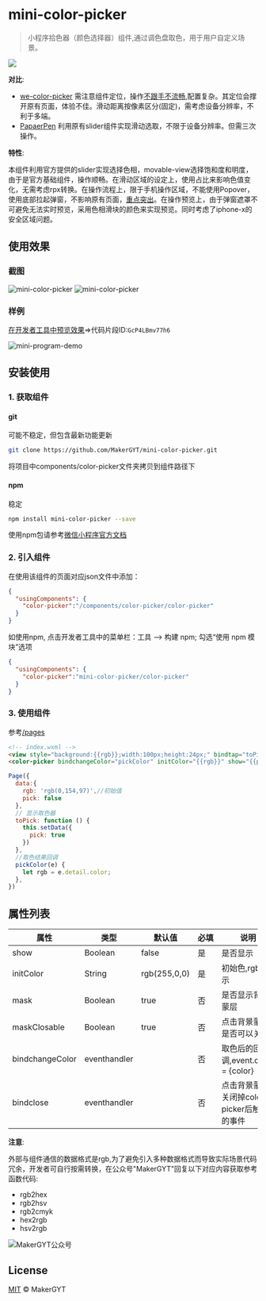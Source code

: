 # mini-color-picker

> 小程序拾色器（颜色选择器）组件,通过调色盘取色，用于用户自定义场景。

[![](https://img.shields.io/npm/v/mini-color-picker.svg)](https://www.npmjs.com/package/mini-color-picker/)

**对比**:

- [we-color-picker](https://github.com/KirisakiAria/we-color-picker)
需注意组件定位，操作[不跟手不流畅](https://developers.weixin.qq.com/community/develop/doc/00084ae5e400a8ae58e78263553c06#0006ae9d7c0ea05fe298cc59e514),配置复杂。其定位会撑开原有页面，体验不佳。滑动距离按像素区分(固定)，需考虑设备分辨率，不利于多端。
- [PapaerPen](https://www.jianshu.com/p/989b580168cd)
利用原有slider组件实现滑动选取，不限于设备分辨率。但需三次操作。

**特性**:

本组件利用官方提供的slider实现选择色相，movable-view选择饱和度和明度，由于是官方基础组件，操作顺畅。在滑动区域的设定上，使用占比来影响色值变化，无需考虑rpx转换。在操作流程上，限于手机操作区域，不能使用Popover，使用底部拉起弹窗，不影响原有页面，[重点突出](https://developers.weixin.qq.com/miniprogram/design/#%E9%87%8D%E7%82%B9%E7%AA%81%E5%87%BA)。在操作预览上，由于弹窗遮罩不可避免无法实时预览，采用色相滑块的颜色来实现预览。同时考虑了iphone-x的安全区域问题。

## 使用效果
### 截图

![mini-color-picker](https://imgkr.cn-bj.ufileos.com/b136c18d-9142-4476-8779-cb0a34fa7bef.png)
![mini-color-picker](https://imgkr.cn-bj.ufileos.com/dcb57311-2305-4f47-b8f8-4cdf3e824c9e.gif)

### 样例

[在开发者工具中预览效果](https://developers.weixin.qq.com/s/GcP4LBmv77h6)=>代码片段ID:`GcP4LBmv77h6`

![mini-program-demo](https://imgkr.cn-bj.ufileos.com/f04ae7f1-8a28-4761-acb4-db25616f55b2.png)
## 安装使用
### 1. 获取组件
#### git
可能不稳定，但包含最新功能更新
```sh
git clone https://github.com/MakerGYT/mini-color-picker.git
```
将项目中components/color-picker文件夹拷贝到组件路径下
#### npm
稳定
```sh
npm install mini-color-picker --save
```
使用npm包请参考[微信小程序官方文档](https://developers.weixin.qq.com/miniprogram/dev/devtools/npm.html)

### 2. 引入组件
在使用该组件的页面对应json文件中添加：
```json
{
  "usingComponents": {
    "color-picker":"/components/color-picker/color-picker" 
  }
}
```
如使用npm,
点击开发者工具中的菜单栏：工具 --> 构建 npm;
勾选“使用 npm 模块”选项
```json
{
  "usingComponents": {
    "color-picker":"mini-color-picker/color-picker" 
  }
}
```

### 3. 使用组件
参考[/pages](https://github.com/makergyt/mini-color-picker/tree/master/demo/pages/index)
```html
<!-- index.wxml -->
<view style="background:{{rgb}};width:100px;height:24px;" bindtap="toPick"></view>
<color-picker bindchangeColor="pickColor" initColor="{{rgb}}" show="{{pick}}" />
```
```js
Page({
  data:{
    rgb: 'rgb(0,154,97)',//初始值
    pick: false
  },
  // 显示取色器
  toPick: function () {
    this.setData({
      pick: true
    })
  },
  //取色结果回调
  pickColor(e) {
    let rgb = e.detail.color;
  },
}) 
```
## 属性列表
| 属性 |类型| 默认值|必填|说明|
| -- | --|--|--|--|
| show | Boolean | false | 是 |是否显示 |
|initColor| String | rgb(255,0,0)| 是　|初始色,rgb表示|
|mask | Boolean |true | 否 |是否显示背景蒙层|
|maskClosable | Boolean | true | 否 |点击背景蒙层是否可以关闭 |
|bindchangeColor|eventhandler| | 否 | 取色后的回调,event.detail = {color} |
|bindclose|eventhandler||否| 点击背景蒙层关闭掉color-picker后触发的事件|

**注意**:

外部与组件通信的数据格式是rgb,为了避免引入多种数据格式而导致实际场景代码冗余，开发者可自行按需转换，在公众号"MakerGYT"回复以下对应内容获取参考函数代码:
- rgb2hex
- rgb2hsv
- rgb2cmyk
- hex2rgb
- hsv2rgb

![MakerGYT公众号](https://cdn.blog.makergyt.com/images/landmark-wechat_official-qrcode.jpg)

## License
[MIT](https://github.com/MakerGYT/mini-color-picker/blob/master/LICENSE) © MakerGYT